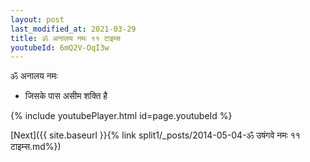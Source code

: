 ```yaml
---
layout: post
last_modified_at: 2021-03-29
title: ॐ अनालय नमः ११ टाइम्स
youtubeId: 6mQ2V-OqI3w
---
```

 
 
 ॐ अनालय नमः  
 
 -  जिसके पास असीम शक्ति है 
 
  
 
  
 
 
 
 
 
 


{% include youtubePlayer.html id=page.youtubeId %}
 
[Next]({{ site.baseurl }}{% link  split1/_posts/2014-05-04-ॐ उषंगवे नमः ११ टाइम्स.md%})
 
